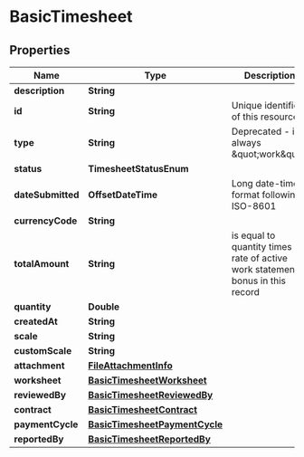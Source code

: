 

# BasicTimesheet


## Properties

| Name | Type | Description | Notes |
|------------ | ------------- | ------------- | -------------|
|**description** | **String** |  |  |
|**id** | **String** | Unique identifier of this resource. |  |
|**type** | **String** | Deprecated - it is always \&quot;work\&quot; |  |
|**status** | **TimesheetStatusEnum** |  |  |
|**dateSubmitted** | **OffsetDateTime** | Long date-time format following ISO-8601 |  |
|**currencyCode** | **String** |  |  |
|**totalAmount** | **String** | is equal to quantity times rate of active work statement + bonus in this record |  |
|**quantity** | **Double** |  |  |
|**createdAt** | **String** |  |  |
|**scale** | **String** |  |  [optional] |
|**customScale** | **String** |  |  [optional] |
|**attachment** | [**FileAttachmentInfo**](FileAttachmentInfo.md) |  |  |
|**worksheet** | [**BasicTimesheetWorksheet**](BasicTimesheetWorksheet.md) |  |  |
|**reviewedBy** | [**BasicTimesheetReviewedBy**](BasicTimesheetReviewedBy.md) |  |  |
|**contract** | [**BasicTimesheetContract**](BasicTimesheetContract.md) |  |  |
|**paymentCycle** | [**BasicTimesheetPaymentCycle**](BasicTimesheetPaymentCycle.md) |  |  [optional] |
|**reportedBy** | [**BasicTimesheetReportedBy**](BasicTimesheetReportedBy.md) |  |  |




